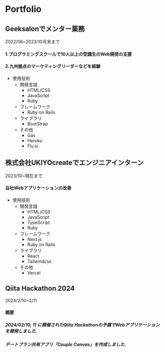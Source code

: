 # Portfolio  

## Geeksalonでメンター業務
2022/06~2023/10月末まで　<br>
#### 1.プログラミングスクールで10人以上の受講生のWeb開発の支援
#### 2.九州拠点のマーケティングリーダーなどを経験

  
  - 使用技術
    - 開発言語
      - HTML/CSS
      - JavaScript
      - Ruby
    - フレームワーク
      - Ruby on Rails
    - ライブラリ
      - BootStrap
    - その他
      - Gas
      - Heroku
      - Fly.io
  
## 株式会社UKIYOcreateでエンジニアインターン
2023/10~現在まで<br>
#### 自社Webアプリケーションの改善

  
  - 使用技術
    - 開発言語  
      - HTML/CSS
      - JavaScript
      - TypeScript
      - Ruby
    - フレームワーク
      - Next.js
      - Ruby on Rails
    - ライブラリ
      - React
      - Tailwindcss
    - その他
      - Vercel    

## Qiita Hackathon 2024
2024/2/10~2/11<br>
#### 概要
 ##### 2024/02/10, 11 に開催されたQiita Hackathonの予選でWebアプリケーションを開発しました.  
 ##### デートプラン共有アプリ「Couple Canvas」を作成しました.
        

   
